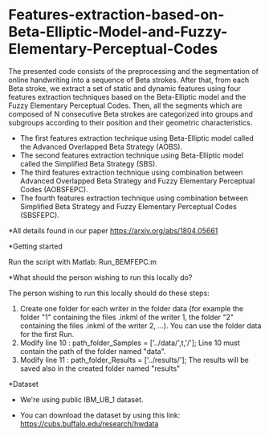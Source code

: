 # Features-extraction-based-on-Beta-Elliptic-Model-and-Fuzzy-Elementary-Perceptual-Codes
The presented code consists of the preprocessing and the segmentation of online handwriting into a sequence of Beta strokes. After that, from each Beta stroke, we extract a set of static and dynamic features using four features extraction techniques based on the Beta-Elliptic model and the Fuzzy Elementary Perceptual Codes. Then, all the segments which are composed of N consecutive Beta strokes are categorized into groups and subgroups according to their position and their geometric characteristics.      
- The first features extraction technique using  Beta-Elliptic model called the Advanced Overlapped Beta Strategy (AOBS).  
- The second features extraction technique using  Beta-Elliptic model called the Simplified Beta Strategy (SBS).  
- The third features extraction technique using  combination between Advanced Overlapped Beta Strategy and Fuzzy Elementary Perceptual Codes (AOBSFEPC).  
- The fourth features extraction technique using  combination between Simplified Beta Strategy and Fuzzy Elementary Perceptual Codes (SBSFEPC).    

*All details found in our paper https://arxiv.org/abs/1804.05661

*Getting started

 Run the script with Matlab: Run_BEMFEPC.m

*What should the person wishing to run this locally do?  

The person wishing to run this locally should do these steps:
1) Create one folder for each writer in the folder data (for example the folder "1" containing the files .inkml of the writer 1, the folder "2" containing the files .inkml of the writer 2, ...). You can use the folder data for the first Run.
2) Modify line 10 : path_folder_Samples = ['../data/',t,'/'];
Line 10 must contain the path of the folder named "data". 
3) Modify line 11 : path_folder_Results = ['../results/'];
The results will be saved also in the created folder named "results"

*Dataset 

- We're using public IBM_UB_1 dataset. 

- You can download the dataset by using this link: https://cubs.buffalo.edu/research/hwdata
